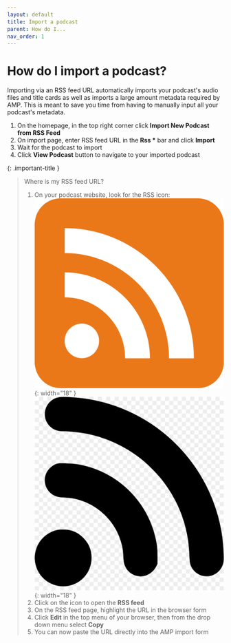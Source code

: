 ```yaml
---
layout: default
title: Import a podcast
parent: How do I...
nav_order: 1
---
```


# How do I import a podcast?

Importing via an RSS feed URL automatically imports your podcast's audio files and title cards as well as imports a large amount metadata required by AMP. This is meant to save you time from having to manually input all your podcast's metadata.

1. On the homepage, in the top right corner click __Import New Podcast from RSS Feed__
1. On import page, enter RSS feed URL in the __Rss *__ bar and click __Import__
1. Wait for the podcast to import
1. Click __View Podcast__ button to navigate to your imported podcast

{: .important-title }
> Where is my RSS feed URL?
> 1. On your podcast website, look for the RSS icon: ![rss-fill-icon](images/rss-fill-icon.png){: width="18" } ![rss-icon](images/rss-icon.jpg){: width="18" }
> 1. Click on the icon to open the __RSS feed__
> 1. On the RSS feed page, highlight the URL in the browser form
> 1. Click __Edit__ in the top menu of your browser, then from the drop down menu select __Copy__
> 1. You can now paste the URL directly into the AMP import form